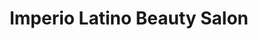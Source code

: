 ---
title: "Imperio Latino Beauty Salon"
url: /aurora/imperio-latino-beauty-salon/
shop: Friseur
---